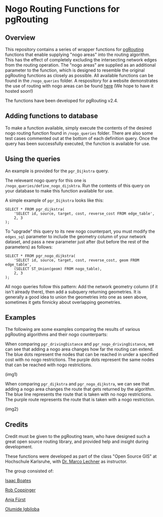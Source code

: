 # Nogo Routing Functions for pgRouting

## Overview

This repository contains a series of wrapper functions for [pgRouting](http://pgrouting.org/) functions that enable supplying "nogo areas" into the routing algorithm.  This has the effect of completely excluding the intersecting network edges from the routing operation.  The "nogo areas" are supplied as an additional parameter to the function, which is designed to resemble the original pgRouting functions as closely as possible.  All available functions can be found in the `/nogo_queries` folder.  A respository for a website demonstrates the use of routing with nogo areas can be found [here](https://github.com/HsKA-OSGIS/GalaXYZ) (We hope to have it hosted soon!)

The functions have been developed for pgRouting v2.4.

## Adding functions to database

To make a function available, simply execute the contents of the desired nogo routing function found in `/nogo_queries` folder.  There are also some test cases commented out at the bottom of each definition query.  Once the query has been successfully executed, the function is available for use.

## Using the queries

An example is provided for the `pgr_Dijkstra` query.

The releveant nogo query for this one is `/nogo_queries/define_nogo_dijsktra`.  Run the contents of this query on your database to make this function available for use.

A simple example of `pgr_Dijkstra` looks like this:

    SELECT * FROM pgr_dijkstra(
        'SELECT id, source, target, cost, reverse_cost FROM edge_table',
        2, 3
    );

To "upgrade" this query to its new nogo counterpart, you must modify the `edges_sql` parameter to include the geometry column of your network dataset, and pass a new parameter just after (but before the rest of the parameters) as follows:

    SELECT * FROM pgr_nogo_dijkstra(
        'SELECT id, source, target, cost, reverse_cost, geom FROM edge_table',
        (SELECT ST_Union(geom) FROM nogo_table),
        2, 3
    );

All nogo queries follow this pattern: Add the network geometry column (if it isn't already there), then add a subquery returning geometries.  It is generally a good idea to union the geometries into one as seen above, sometimes it gets finnicky about overlapping geometries.

## Examples

The following are some examples comparing the results of various pgRouting algorithms and their nogo counterparts:

When comparing `pgr_drivingDistance` and `pgr_nogo_drivingDistance`, we can see that adding a nogo area changes how far the routing can extend.  The blue dots represent the nodes that can be reached in under a specified cost with no nogo restrictions.  The purple dots represent the same nodes that can be reached with nogo restrictions.

(img1)

When comparing `pgr_dijkstra` and `pgr_nogo_dijkstra`, we can see that adding a nogo area changes the route that gets returned by the algorithm.  The blue line represents the route that is taken with no nogo restrictions.  The purple route represents the route that is taken with a nogo restriction.

(img2)

## Credits

Credit must be given to the pgRouting team, who have designed such a great open source routing library, and provided help and insight during development.

These functions were developed as part of the class "Open Source GIS" at Hochschule Karlsruhe, with [Dr. Marco Lechner](https://www.researchgate.net/profile/Marco_Lechner) as instructor.

The group consisted of:

[Isaac Boates](https://www.linkedin.com/in/isaac-boates-338547100/)

[Rob Coppinger](https://www.linkedin.com/in/rob-coppinger-456b17103/)

[Anja Fürst](https://www.linkedin.com/in/anja-f%C3%BCrst-136899144/)

[Olumide Igbiloba](https://www.linkedin.com/in/olumide-igbiloba/)
